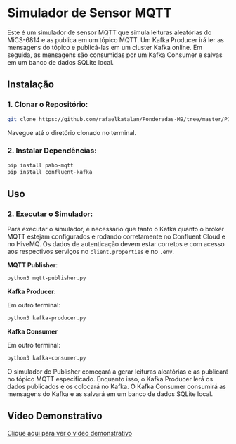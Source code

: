 # Simulador de Sensor MQTT

Este é um simulador de sensor MQTT que simula leituras aleatórias do MiCS-6814 e as publica em um tópico MQTT. Um Kafka Producer irá ler as mensagens do tópico e publicá-las em um cluster Kafka online. Em seguida, as mensagens são consumidas por um Kafka Consumer e salvas em um banco de dados SQLite local.

## Instalação

### 1. **Clonar o Repositório:**

```bash
git clone https://github.com/rafaelkatalan/Ponderadas-M9/tree/master/P11
```
Navegue até o diretório clonado no terminal.

### 2. **Instalar Dependências:**

```bash
pip install paho-mqtt
pip install confluent-kafka
```
   
## Uso

### 2. **Executar o Simulador:**

Para executar o simulador, é necessário que tanto o Kafka quanto o broker MQTT estejam configurados e rodando corretamente no Confluent Cloud e no HiveMQ. Os dados de autenticação devem estar corretos e com acesso aos respectivos serviços no `client.properties` e no `.env`.

**MQTT Publisher**:

```bash
python3 mqtt-publisher.py
```

**Kafka Producer**:

Em outro terminal:

```bash
python3 kafka-producer.py
```

**Kafka Consumer**

Em outro terminal:

```bash
python3 kafka-consumer.py
```

O simulador do Publisher começará a gerar leituras aleatórias e as publicará no tópico MQTT especificado. Enquanto isso, o Kafka Producer lerá os dados publicados e os colocará no Kafka. O Kafka Consumer consumirá as mensagens do Kafka e as salvará em um banco de dados SQLite local.

## Vídeo Demonstrativo

[Clique aqui para ver o video demonstrativo](https://drive.google.com/file/d/1TzHrBJmcmmUp4Wb-v2M_8PzsdSi1TlHO/view?usp=sharing)